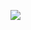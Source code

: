 ![](https://user-images.githubusercontent.com/37187568/100771363-5a85df80-33cc-11eb-8786-7008d1dd8f92.jpg)

